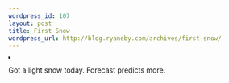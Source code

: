 ```yaml
--- 
wordpress_id: 107
layout: post
title: First Snow
wordpress_url: http://blog.ryaneby.com/archives/first-snow/
---
```

<a href="http://www.flickr.com/photos/ebyryan/63985765/" title="photo sharing"><img src="http://static.flickr.com/24/63985765_5d75a9af8e_m.jpg" alt="" style="border: solid 2px #000000;" /></a>
<p>Got a light snow today. Forecast predicts more.</p>
